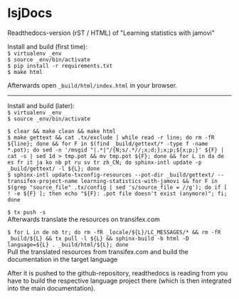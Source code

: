 # lsjDocs
Readthedocs-version (rST / HTML) of "Learning statistics with jamovi"

Install and build (first time):<br>
   `$ virtualenv _env`<br>
   `$ source _env/bin/activate`<br>
   `$ pip install -r requirements.txt`<br>
   `$ make html`<br>

Afterwards open `_build/html/index.html` in your browser.

-----------

Install and build (later):<br>
   `$ virtualenv _env`<br>
   `$ source _env/bin/activate`<br>

   `$ clear && make clean && make html`<br>
   `$ make gettext && cat .tx/exclude | while read -r line; do rm -fR ${line}; done && for F in $(find _build/gettext/* -type f -name *.pot); do sed -n '/msgid "|.*|"/{N;s/.*//;x;d;};x;p;${x;p;}' ${F} | cat -s | sed 1d > tmp.pot && mv tmp.pot ${F}; done && for L in da de es fr it ja ko nb pt ru sv tr zh_CN; do sphinx-intl update -p _build/gettext/ -l ${L}; done`<br>
   `$ sphinx-intl update-txconfig-resources --pot-dir _build/gettext/ --transifex-project-name learning-statistics-with-jamovi && for F in $(grep "source_file" .tx/config | sed 's/source_file = //g'); do if [ ! -e ${F} ]; then echo "${F}: .pot file doesn't exist (anymore)"; fi; done`<br>
    
   `$ tx push -s`<br>
   Afterwards translate the resources on transifex.com<br>
   
   `$ for L in de nb tr; do rm -fR _locale/${L}/LC_MESSAGES/* && rm -fR _build/${L} && tx pull -l ${L} && sphinx-build -b html -D language=${L} . _build/html/${L}; done`<br>
   Pull the translated resources from transifex.com and build the documentation in the target language<br>
   
   After it is pushed to the github-repository, readthedocs is reading from you have to build the respective language project there (which is then integrated into the main documentation).<br> 
